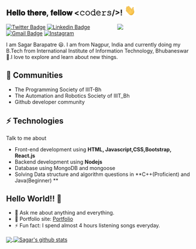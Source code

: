 <h2> 𝐇𝐞𝐥𝐥𝐨 𝐭𝐡𝐞𝐫𝐞, 𝐟𝐞𝐥𝐥𝐨𝐰 <𝚌𝚘𝚍𝚎𝚛𝚜/>! <img src="https://raw.githubusercontent.com/ABSphreak/ABSphreak/master/gifs/Hi.gif" width="30px"></h2>

<img align='right' src='https://user-images.githubusercontent.com/5713670/87202985-820dcb80-c2b6-11ea-9f56-7ec461c497c3.gif' width='200"'>

[![Twitter Badge](https://img.shields.io/badge/-@SagarBarapatre-1ca0f1?style=flat-square&labelColor=1ca0f1&logo=twitter&logoColor=white&link=https://twitter.com/rohitmeshram76)](https://twitter.com/Sagar61947883) [![Linkedin Badge](https://img.shields.io/badge/-SagarBarapatre-blue?style=flat-square&logo=Linkedin&logoColor=white&link=https://www.linkedin.com/in/sagarbarapatre/)](https://www.linkedin.com/in/sagarbarapatre/)
[![Gmail Badge](https://img.shields.io/badge/-sagarbarapatre2019@gmail.com-c14438?style=flat-square&logo=Gmail&logoColor=white&link=mailto:sagarbarapatre@gmail.com)](mailto:sagarbarapatre2019@gmail.com)
[![Instagram](https://img.shields.io/badge/-sagar._.sb-c13584?style=flat&labelColor=c13584&logo=instagram&logoColor=white)](https://www.instagram.com/sagar._.sb/)


I am Sagar Barapatre 😃. I am from Nagpur, India and currently doing my B.Tech from International Institute of Information Technology, Bhubaneswar 🏫.I love to explore and learn about new things.
## 👯 Communities
* The Programming Society of IIIT-Bh
* The Automation and Robotics Society of IIIT_Bh
* Github developer community
## ⚡ Technologies
Talk to me about
- Front-end development using **HTML, Javascript,CSS,Bootstrap, React.js**
- Backend development using **Nodejs**
- Database using MongoDB and mongoose
- Solving Data structure and algorithm questions in **C++(Proficient) and Java(Beginner) **
## Hello World!! 🤔
- 💬 Ask me about anything and everything.
- 🎯 Portfolio site: [Portfolio](https://rohitmhere.me/)
- ⚡ Fun fact: I spend almost 4 hours listening songs everyday.
 
<a href="https://github.com/sagar-barapatre">
  <img align="center" src="https://github-readme-stats.vercel.app/api/top-langs/?username=sagar-barapatre&theme=dark&hide_langs_below=1" />
</a>
<a href="https://github.com/sagar-barapatre">
 <img align="center" src="https://github-readme-stats.vercel.app/api?username=sagar-barapatre&show_icons=true&theme=dracula&line_height=27" alt="Sagar's github stats"/>
</a>
